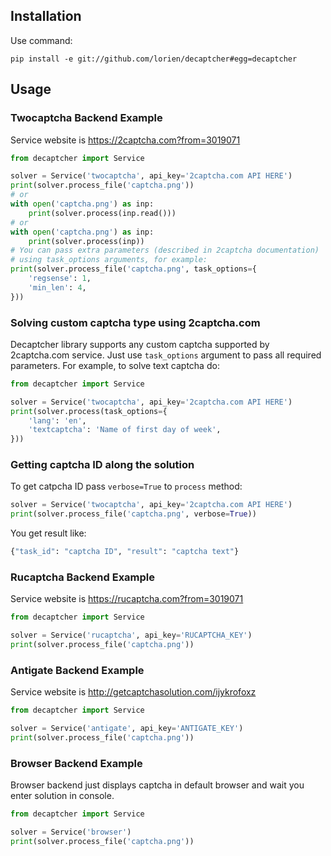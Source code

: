 ## Installation

Use command:

```shell
pip install -e git://github.com/lorien/decaptcher#egg=decaptcher
```

## Usage

### Twocaptcha Backend Example

Service website is https://2captcha.com?from=3019071

```python
from decaptcher import Service

solver = Service('twocaptcha', api_key='2captcha.com API HERE')
print(solver.process_file('captcha.png'))
# or
with open('captcha.png') as inp:
    print(solver.process(inp.read()))
# or
with open('captcha.png') as inp:
    print(solver.process(inp))
# You can pass extra parameters (described in 2captcha documentation)
# using task_options arguments, for example:
print(solver.process_file('captcha.png', task_options={
    'regsense': 1,
    'min_len': 4,
}))

```

### Solving custom captcha type using 2captcha.com

Decaptcher library supports any custom captcha supported by 2captcha.com service.
Just use `task_options` argument to pass all required parameters. 
For example, to solve text captcha do:
```python
from decaptcher import Service

solver = Service('twocaptcha', api_key='2captcha.com API HERE')
print(solver.process(task_options={
    'lang': 'en',
    'textcaptcha': 'Name of first day of week',
}))
```

### Getting captcha ID along the solution

To get catpcha ID pass `verbose=True` to `process` method:

```python
solver = Service('twocaptcha', api_key='2captcha.com API HERE')
print(solver.process_file('captcha.png', verbose=True))
````

You get result like:
```python
{"task_id": "captcha ID", "result": "captcha text"}
```


### Rucaptcha Backend Example

Service website is https://rucaptcha.com?from=3019071

```python
from decaptcher import Service

solver = Service('rucaptcha', api_key='RUCAPTCHA_KEY')
print(solver.process_file('captcha.png'))
```


### Antigate Backend Example

Service website is http://getcaptchasolution.com/ijykrofoxz

```python
from decaptcher import Service

solver = Service('antigate', api_key='ANTIGATE_KEY')
print(solver.process_file('captcha.png'))
```


### Browser Backend Example

Browser backend just displays captcha in default browser and wait you enter solution in console.

```python
from decaptcher import Service

solver = Service('browser')
print(solver.process_file('captcha.png'))
```
